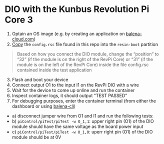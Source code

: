 # DIO with the Kunbus Revolution Pi Core 3

1. Optain an OS image (e.g. by creating an application on [balena-cloud.com](https://dashboard.balena-cloud.com/))
2. [Copy](#) the `config.rsc` file found in this repo into the `resin-boot` partition
> Based on how you connect the DIO module, change the “position” to “32” (if the module is on the right of the RevPi Core) or “31” (if the module is on the left of the RevPi Core) inside the file config.rsc contained inside the test application

3. Flash and boot your device
4. Connect output O1 to the input I1 on the RevPi DIO with a wire
5. Wait for the device to come up online and run the container
6. Inspect container logs, it should output "TEST PASSED"
7. For debugging purposes, enter the container terminal (from either the dashboard or using [balena-cli](https://github.com/balena-io/balena-cli))
- a) disconnect jumper wire from O1 and I1 and run the following tests:
- b) `piControl/piTest/piTest -w O_1,1`: upper right pin (O1) of the DIO module should have the same voltage as the board
power input
- c) `piControl/piTest/piTest -w O_1,0`: uperr right pin (O1) of the DIO module should be at 0V
